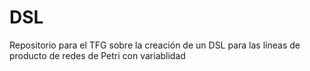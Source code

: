 # DSL

Repositorio para el TFG sobre la creación de un DSL para las líneas de producto de redes de Petri con variablidad